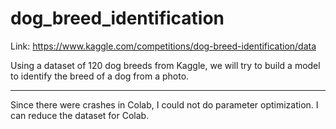 # dog_breed_identification

Link: https://www.kaggle.com/competitions/dog-breed-identification/data

Using a dataset of 120 dog breeds from Kaggle, we will try to build a model to identify the breed of a dog from a photo.

---

Since there were crashes in Colab, I could not do parameter optimization. I can reduce the dataset for Colab.
